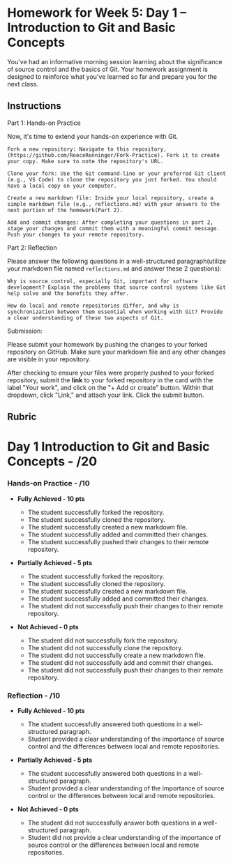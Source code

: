 # Homework for Week 5: Day 1 – Introduction to Git and Basic Concepts

You've had an informative morning session learning about the significance of source control and the basics of Git. Your homework assignment is designed to reinforce what you've learned so far and prepare you for the next class.

## Instructions

Part 1: Hands-on Practice

Now, it's time to extend your hands-on experience with Git.

    Fork a new repository: Navigate to this repository,(https://github.com/ReeceRenninger/Fork-Practice). Fork it to create your copy. Make sure to note the repository's URL.

    Clone your fork: Use the Git command-line or your preferred Git client (e.g., VS Code) to clone the repository you just forked. You should have a local copy on your computer.

    Create a new markdown file: Inside your local repository, create a simple markdown file (e.g., reflections.md) with your answers to the next portion of the homework(Part 2).

    Add and commit changes: After completing your questions in part 2, stage your changes and commit them with a meaningful commit message. Push your changes to your remote repository.

Part 2: Reflection

Please answer the following questions in a well-structured paragraph(utilize your markdown file named `reflections.md` and answer these 2 questions):

    Why is source control, especially Git, important for software development? Explain the problems that source control systems like Git help solve and the benefits they offer.

    How do local and remote repositories differ, and why is synchronization between them essential when working with Git? Provide a clear understanding of these two aspects of Git.

Submission:

Please submit your homework by pushing the changes to your forked repository on GitHub. Make sure your markdown file and any other changes are visible in your repository.

After checking to ensure your files were properly pushed to your forked repository, submit the **link** to your forked repository in the card with the label "Your work", and click on the "+ Add or create" button. Within that dropdown, click "Link," and attach your link. Click the submit button.

## Rubric

# Day 1 Introduction to Git and Basic Concepts - /20

### Hands-on Practice - /10

- **Fully Achieved - 10 pts**
  - The student successfully forked the repository.
  - The student successfully cloned the repository.
  - The student successfully created a new markdown file.
  - The student successfully added and committed their changes.
  - The student successfully pushed their changes to their remote repository.

- **Partially Achieved - 5 pts**
  - The student successfully forked the repository.
  - The student successfully cloned the repository.
  - The student successfully created a new markdown file.
  - The student successfully added and committed their changes.
  - The student did not successfully push their changes to their remote repository.

- **Not Achieved - 0 pts**
  - The student did not successfully fork the repository.
  - The student did not successfully clone the repository.
  - The student did not successfully create a new markdown file.
  - The student did not successfully add and commit their changes.
  - The student did not successfully push their changes to their remote repository.

### Reflection - /10

- **Fully Achieved - 10 pts**
  - The student successfully answered both questions in a well-structured paragraph.
  - Student provided a clear understanding of the importance of source control and the differences between local and remote repositories.

- **Partially Achieved - 5 pts**
  - The student successfully answered both questions in a well-structured paragraph.
  - Student provided a clear understanding of the importance of source control or the differences between local and remote repositories.

- **Not Achieved - 0 pts**
  - The student did not successfully answer both questions in a well-structured paragraph.
  - Student did not provide a clear understanding of the importance of source control or the differences between local and remote repositories.
